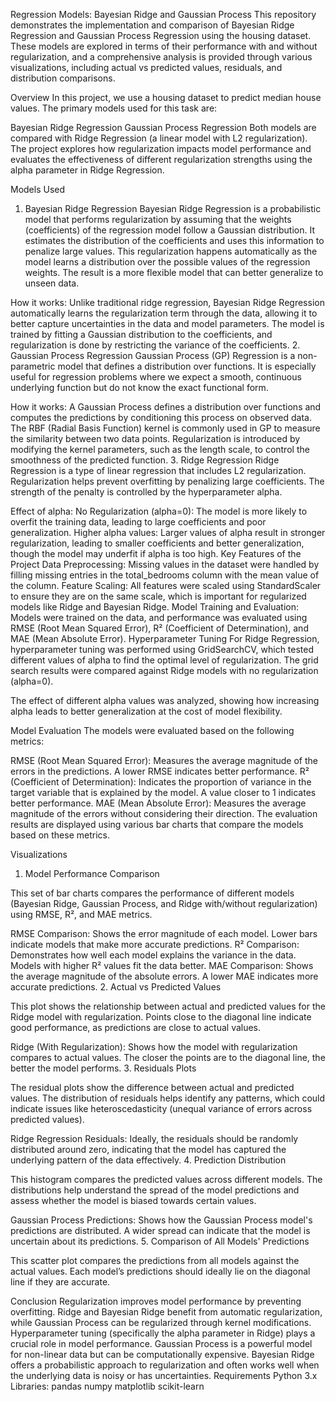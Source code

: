 Regression Models: Bayesian Ridge and Gaussian Process
This repository demonstrates the implementation and comparison of Bayesian Ridge Regression and Gaussian Process Regression using the housing dataset. These models are explored in terms of their performance with and without regularization, and a comprehensive analysis is provided through various visualizations, including actual vs predicted values, residuals, and distribution comparisons.

Overview
In this project, we use a housing dataset to predict median house values. The primary models used for this task are:

Bayesian Ridge Regression
Gaussian Process Regression
Both models are compared with Ridge Regression (a linear model with L2 regularization). The project explores how regularization impacts model performance and evaluates the effectiveness of different regularization strengths using the alpha parameter in Ridge Regression.

Models Used
1. Bayesian Ridge Regression
Bayesian Ridge Regression is a probabilistic model that performs regularization by assuming that the weights (coefficients) of the regression model follow a Gaussian distribution. It estimates the distribution of the coefficients and uses this information to penalize large values. This regularization happens automatically as the model learns a distribution over the possible values of the regression weights. The result is a more flexible model that can better generalize to unseen data.

How it works:
Unlike traditional ridge regression, Bayesian Ridge Regression automatically learns the regularization term through the data, allowing it to better capture uncertainties in the data and model parameters.
The model is trained by fitting a Gaussian distribution to the coefficients, and regularization is done by restricting the variance of the coefficients.
2. Gaussian Process Regression
Gaussian Process (GP) Regression is a non-parametric model that defines a distribution over functions. It is especially useful for regression problems where we expect a smooth, continuous underlying function but do not know the exact functional form.

How it works:
A Gaussian Process defines a distribution over functions and computes the predictions by conditioning this process on observed data.
The RBF (Radial Basis Function) kernel is commonly used in GP to measure the similarity between two data points.
Regularization is introduced by modifying the kernel parameters, such as the length scale, to control the smoothness of the predicted function.
3. Ridge Regression
Ridge Regression is a type of linear regression that includes L2 regularization. Regularization helps prevent overfitting by penalizing large coefficients. The strength of the penalty is controlled by the hyperparameter alpha.

Effect of alpha:
No Regularization (alpha=0): The model is more likely to overfit the training data, leading to large coefficients and poor generalization.
Higher alpha values: Larger values of alpha result in stronger regularization, leading to smaller coefficients and better generalization, though the model may underfit if alpha is too high.
Key Features of the Project
Data Preprocessing: Missing values in the dataset were handled by filling missing entries in the total_bedrooms column with the mean value of the column.
Feature Scaling: All features were scaled using StandardScaler to ensure they are on the same scale, which is important for regularized models like Ridge and Bayesian Ridge.
Model Training and Evaluation: Models were trained on the data, and performance was evaluated using RMSE (Root Mean Squared Error), R² (Coefficient of Determination), and MAE (Mean Absolute Error).
Hyperparameter Tuning
For Ridge Regression, hyperparameter tuning was performed using GridSearchCV, which tested different values of alpha to find the optimal level of regularization. The grid search results were compared against Ridge models with no regularization (alpha=0).

The effect of different alpha values was analyzed, showing how increasing alpha leads to better generalization at the cost of model flexibility.

Model Evaluation
The models were evaluated based on the following metrics:

RMSE (Root Mean Squared Error): Measures the average magnitude of the errors in the predictions. A lower RMSE indicates better performance.
R² (Coefficient of Determination): Indicates the proportion of variance in the target variable that is explained by the model. A value closer to 1 indicates better performance.
MAE (Mean Absolute Error): Measures the average magnitude of the errors without considering their direction.
The evaluation results are displayed using various bar charts that compare the models based on these metrics.

Visualizations
1. Model Performance Comparison


This set of bar charts compares the performance of different models (Bayesian Ridge, Gaussian Process, and Ridge with/without regularization) using RMSE, R², and MAE metrics.

RMSE Comparison: Shows the error magnitude of each model. Lower bars indicate models that make more accurate predictions.
R² Comparison: Demonstrates how well each model explains the variance in the data. Models with higher R² values fit the data better.
MAE Comparison: Shows the average magnitude of the absolute errors. A lower MAE indicates more accurate predictions.
2. Actual vs Predicted Values


This plot shows the relationship between actual and predicted values for the Ridge model with regularization. Points close to the diagonal line indicate good performance, as predictions are close to actual values.

Ridge (With Regularization): Shows how the model with regularization compares to actual values. The closer the points are to the diagonal line, the better the model performs.
3. Residuals Plots


The residual plots show the difference between actual and predicted values. The distribution of residuals helps identify any patterns, which could indicate issues like heteroscedasticity (unequal variance of errors across predicted values).

Ridge Regression Residuals: Ideally, the residuals should be randomly distributed around zero, indicating that the model has captured the underlying pattern of the data effectively.
4. Prediction Distribution


This histogram compares the predicted values across different models. The distributions help understand the spread of the model predictions and assess whether the model is biased towards certain values.

Gaussian Process Predictions: Shows how the Gaussian Process model's predictions are distributed. A wider spread can indicate that the model is uncertain about its predictions.
5. Comparison of All Models' Predictions


This scatter plot compares the predictions from all models against the actual values. Each model’s predictions should ideally lie on the diagonal line if they are accurate.

Conclusion
Regularization improves model performance by preventing overfitting. Ridge and Bayesian Ridge benefit from automatic regularization, while Gaussian Process can be regularized through kernel modifications.
Hyperparameter tuning (specifically the alpha parameter in Ridge) plays a crucial role in model performance.
Gaussian Process is a powerful model for non-linear data but can be computationally expensive.
Bayesian Ridge offers a probabilistic approach to regularization and often works well when the underlying data is noisy or has uncertainties.
Requirements
Python 3.x
Libraries:
pandas
numpy
matplotlib
scikit-learn
